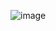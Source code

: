 ![image](https://github.com/lryudi1991/lryudi1991/assets/149474053/419b7550-c016-48ef-90b7-a73df35d7fd5)
